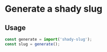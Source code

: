 # Generate a shady slug

## Usage
```javascript
const generate = import('shady-slug');
const slug = generate();
```
